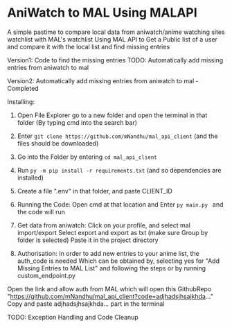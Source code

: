 # AniWatch to MAL Using MALAPI

A simple pastime to compare local data from aniwatch/anime watching sites watchlist with MAL's watchlist
Using MAL API to Get a Public list of a user and compare it with the local list
and find missing entries

Version1: Code to find the missing entries
TODO: Automatically add missing entries from aniwatch to mal

Version2:
Automatically add missing entries from aniwatch to mal - Completed

Installing:

1) Open File Explorer go to a new folder and open the terminal in that folder (By typing cmd into the search bar)
2) Enter ```git clone https://github.com/mNandhu/mal_api_client``` (and the files should be downloaded)
3) Go into the Folder by entering ```cd mal_api_client```
4) Run ```py -m pip install -r requirements.txt``` (and so dependencies are installed)
5) Create a file ".env" in that folder, and paste CLIENT_ID

6) Running the Code:
   Open cmd at that location and Enter ```py main.py ```
   and the code will run

7) Get data from aniwatch:
   Click on your profile, and select mal import/export
   Select export and export as txt (make sure Group by folder is selected)
   Paste it in the project directory

8) Authorisation:
   In order to add new entries to your anime list, the auth_code is needed
   Which can be obtained by, selecting yes for "Add Missing Entries to MAL List" and following the steps
   or by running custom_endpoint.py

Open the link and allow auth from MAL which will open this GithubRepo
"https://github.com/mNandhu/mal_api_client?code=adjhadsjhsajkhda..."
Copy and paste adjhadsjhsajkhda... part in the terminal

TODO: Exception Handling and Code Cleanup
